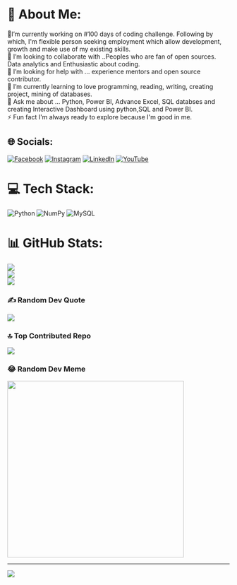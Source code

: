 # 💫 About Me:
🔭I’m currently working on #100 days of coding challenge. Following by which, I'm flexible person seeking employment which allow development, growth and make use of my existing skills.<br>👯 I’m looking to collaborate with ..Peoples who are fan of open sources. Data analytics  and Enthusiastic about coding.<br>🤝 I’m looking for help with ... experience mentors and open source contributor.<br>🌱 I’m currently learning to love programming, reading, writing, creating project, mining of databases.<br>💬 Ask me about ... Python, Power BI, Advance Excel, SQL databses and  creating Interactive Dashboard using python,SQL and Power BI.<br>⚡ Fun fact I'm always ready to explore because I'm good in me.


## 🌐 Socials:
[![Facebook](https://img.shields.io/badge/Facebook-%231877F2.svg?logo=Facebook&logoColor=white)](https://facebook.com/siddhantsahu) [![Instagram](https://img.shields.io/badge/Instagram-%23E4405F.svg?logo=Instagram&logoColor=white)](https://instagram.com/siddhantsahu_498_) [![LinkedIn](https://img.shields.io/badge/LinkedIn-%230077B5.svg?logo=linkedin&logoColor=white)](https://linkedin.com/in/Siddhantsahu) [![YouTube](https://img.shields.io/badge/YouTube-%23FF0000.svg?logo=YouTube&logoColor=white)](https://youtube.com/@#theabhayarmaan) 

# 💻 Tech Stack:
![Python](https://img.shields.io/badge/python-3670A0?style=for-the-badge&logo=python&logoColor=ffdd54) ![NumPy](https://img.shields.io/badge/numpy-%23013243.svg?style=for-the-badge&logo=numpy&logoColor=white) ![MySQL](https://img.shields.io/badge/mysql-%2300000f.svg?style=for-the-badge&logo=mysql&logoColor=white)
# 📊 GitHub Stats:
![](https://github-readme-stats.vercel.app/api?username=258aman&theme=dark&hide_border=false&include_all_commits=true&count_private=true)<br/>
![](https://github-readme-streak-stats.herokuapp.com/?user=258aman&theme=dark&hide_border=false)<br/>
![](https://github-readme-stats.vercel.app/api/top-langs/?username=258aman&theme=dark&hide_border=false&include_all_commits=true&count_private=true&layout=compact)

### ✍️ Random Dev Quote
![](https://quotes-github-readme.vercel.app/api?type=horizontal&theme=radical)

### 🔝 Top Contributed Repo
![](https://github-contributor-stats.vercel.app/api?username=258aman&limit=5&theme=dark&combine_all_yearly_contributions=true)

### 😂 Random Dev Meme
<img src='https://randommeme-five.vercel.app/' style="height: 400px;"/>

---
[![](https://visitcount.itsvg.in/api?id=258aman&icon=0&color=0)](https://visitcount.itsvg.in)

<!-- Proudly created with GPRM ( https://gprm.itsvg.in ) -->
